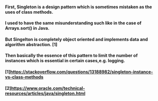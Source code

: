 #### First, Singleton is a design pattern which is sometimes mistaken as the uses of class methods.
#### I used to have the same misunderstanding such like in the case of Arrays.sort() in Java.
#### But Singelton is completely object oriented and implements data and algorithm abstraction. [1]
#### Then basically the essence of this pattern to limit the number of instances which is essential in certain cases,e.g. logging.

#### [1]https://stackoverflow.com/questions/13188982/singleton-instance-vs-class-methods
#### [2]https://www.oracle.com/technical-resources/articles/java/singleton.html
